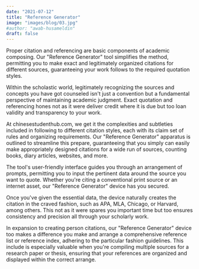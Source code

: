 ```yaml
---
date: "2021-07-12"
title: "Reference Generator"
image: "images/blog/03.jpg"
#author: "awab-husameldin"
draft: false
---
```


Proper citation and referencing are basic components of academic composing. Our "Reference Generator" tool simplifies the method, permitting you to make exact and legitimately organized citations for different sources, guaranteeing your work follows to the required quotation styles.

Within the scholastic world, legitimately recognizing the sources and concepts you have got counseled isn't just a convention but a fundamental perspective of maintaining academic judgment. Exact quotation and referencing hones not as it were deliver credit where it is due but too loan validity and transparency to your work.

At chinesestudenthub.com, we get it the complexities and subtleties included in following to different citation styles, each with its claim set of rules and organizing requirements. Our "Reference Generator" apparatus is outlined to streamline this prepare, guaranteeing that you simply can easily make appropriately designed citations for a wide run of sources, counting books, diary articles, websites, and more.

The tool's user-friendly interface guides you through an arrangement of prompts, permitting you to input the pertinent data around the source you want to quote. Whether you're citing a conventional print source or an internet asset, our "Reference Generator" device has you secured.

Once you've given the essential data, the device naturally creates the citation in the craved fashion, such as APA, MLA, Chicago, or Harvard, among others. This not as it were spares you important time but too ensures consistency and precision all through your scholarly work.

In expansion to creating person citations, our "Reference Generator" device too makes a difference you make and arrange a comprehensive reference list or reference index, adhering to the particular fashion guidelines. This include is especially valuable when you're compiling multiple sources for a research paper or thesis, ensuring that your references are organized and displayed within the correct arrange.